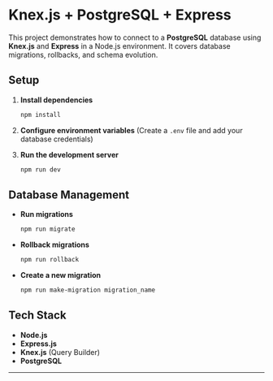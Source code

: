 
# Knex.js + PostgreSQL + Express  

This project demonstrates how to connect to a **PostgreSQL** database using **Knex.js** and **Express** in a Node.js environment. It covers database migrations, rollbacks, and schema evolution.  

## Setup  

1. **Install dependencies**  
   ```sh
   npm install
   ```  

2. **Configure environment variables** (Create a `.env` file and add your database credentials)  

3. **Run the development server**  
   ```sh
   npm run dev
   ```  

## Database Management  

- **Run migrations**  
  ```sh
  npm run migrate
  ```  

- **Rollback migrations**  
  ```sh
  npm run rollback
  ```  

- **Create a new migration**  
  ```sh
  npm run make-migration migration_name
  ```  

## Tech Stack  
- **Node.js**  
- **Express.js**  
- **Knex.js** (Query Builder)  
- **PostgreSQL**  

---
